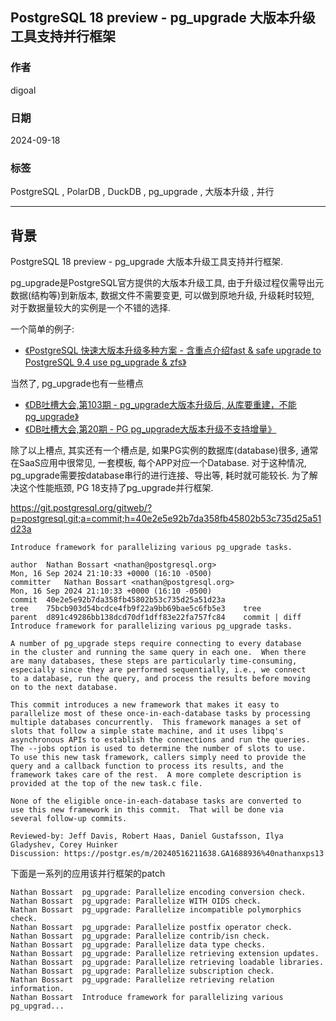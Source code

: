 ## PostgreSQL 18 preview - pg_upgrade 大版本升级工具支持并行框架  
                                                            
### 作者                                
digoal                                
                                       
### 日期                                     
2024-09-18                                
                                    
### 标签                                  
PostgreSQL , PolarDB , DuckDB , pg_upgrade , 大版本升级 , 并行           
                                                           
----                                    
                                                  
## 背景  
PostgreSQL 18 preview - pg_upgrade 大版本升级工具支持并行框架.  
  
pg_upgrade是PostgreSQL官方提供的大版本升级工具, 由于升级过程仅需导出元数据(结构等)到新版本, 数据文件不需要变更, 可以做到原地升级, 升级耗时较短, 对于数据量较大的实例是一个不错的选择.    
  
  
一个简单的例子:    
- [《PostgreSQL 快速大版本升级多种方案 - 含重点介绍fast & safe upgrade to PostgreSQL 9.4 use pg_upgrade & zfs》](../201412/20141219_01.md)    
  
当然了, pg_upgrade也有一些槽点  
- [《DB吐槽大会,第103期 - pg_upgrade大版本升级后, 从库要重建，不能pg_upgrade》](../202406/20240625_03.md)    
- [《DB吐槽大会,第20期 - PG pg_upgrade大版本升级不支持增量》](../202109/20210902_08.md)    
  
  
除了以上槽点, 其实还有一个槽点是, 如果PG实例的数据库(database)很多, 通常在SaaS应用中很常见, 一套模板, 每个APP对应一个Database. 对于这种情况, pg_upgrade需要按database串行的进行连接、导出等, 耗时就可能较长.  为了解决这个性能瓶颈, PG 18支持了pg_upgrade并行框架.    
  
  
https://git.postgresql.org/gitweb/?p=postgresql.git;a=commit;h=40e2e5e92b7da358fb45802b53c735d25a51d23a  
  
```  
Introduce framework for parallelizing various pg_upgrade tasks.  
  
author	Nathan Bossart <nathan@postgresql.org>	  
Mon, 16 Sep 2024 21:10:33 +0000 (16:10 -0500)  
committer	Nathan Bossart <nathan@postgresql.org>	  
Mon, 16 Sep 2024 21:10:33 +0000 (16:10 -0500)  
commit	40e2e5e92b7da358fb45802b53c735d25a51d23a  
tree	75bcb903d54bcdce4fb9f22a9bb69bae5c6fb5e3	tree  
parent	d891c49286bb138dcd70df1dff83e22fa757fc84	commit | diff  
Introduce framework for parallelizing various pg_upgrade tasks.  
  
A number of pg_upgrade steps require connecting to every database  
in the cluster and running the same query in each one.  When there  
are many databases, these steps are particularly time-consuming,  
especially since they are performed sequentially, i.e., we connect  
to a database, run the query, and process the results before moving  
on to the next database.  
  
This commit introduces a new framework that makes it easy to  
parallelize most of these once-in-each-database tasks by processing  
multiple databases concurrently.  This framework manages a set of  
slots that follow a simple state machine, and it uses libpq's  
asynchronous APIs to establish the connections and run the queries.  
The --jobs option is used to determine the number of slots to use.  
To use this new task framework, callers simply need to provide the  
query and a callback function to process its results, and the  
framework takes care of the rest.  A more complete description is  
provided at the top of the new task.c file.  
  
None of the eligible once-in-each-database tasks are converted to  
use this new framework in this commit.  That will be done via  
several follow-up commits.  
  
Reviewed-by: Jeff Davis, Robert Haas, Daniel Gustafsson, Ilya Gladyshev, Corey Huinker  
Discussion: https://postgr.es/m/20240516211638.GA1688936%40nathanxps13  
```  
  
下面是一系列的应用该并行框架的patch  
```  
Nathan Bossart	pg_upgrade: Parallelize encoding conversion check.	    
Nathan Bossart	pg_upgrade: Parallelize WITH OIDS check.	    
Nathan Bossart	pg_upgrade: Parallelize incompatible polymorphics check.	    
Nathan Bossart	pg_upgrade: Parallelize postfix operator check.	    
Nathan Bossart	pg_upgrade: Parallelize contrib/isn check.	    
Nathan Bossart	pg_upgrade: Parallelize data type checks.	    
Nathan Bossart	pg_upgrade: Parallelize retrieving extension updates.	    
Nathan Bossart	pg_upgrade: Parallelize retrieving loadable libraries.	    
Nathan Bossart	pg_upgrade: Parallelize subscription check.	    
Nathan Bossart	pg_upgrade: Parallelize retrieving relation information.	    
Nathan Bossart	Introduce framework for parallelizing various pg_upgrad...	    
```  
  
